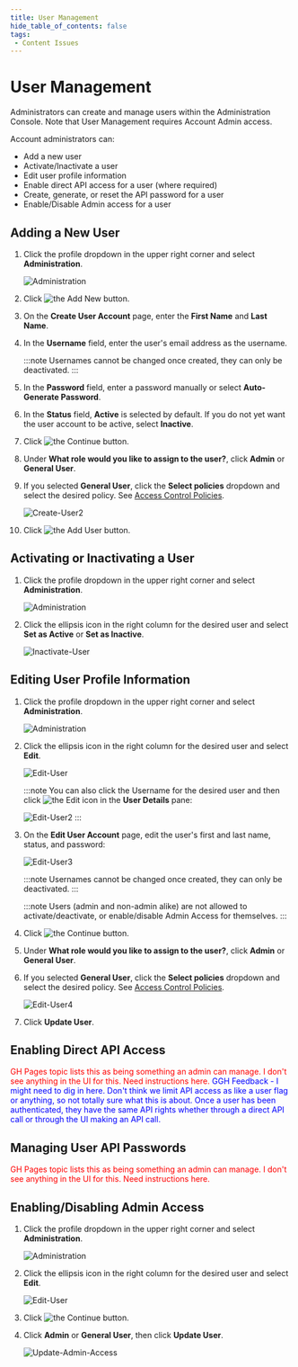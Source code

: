 ```yaml
---
title: User Management
hide_table_of_contents: false
tags:
 - Content Issues
---
```


# User Management

Administrators can create and manage users within the Administration Console. Note that User Management requires Account Admin access.

Account administrators can:

* Add a new user
* Activate/Inactivate a user
* Edit user profile information
* Enable direct API access for a user (where required)
* Create, generate, or reset the API password for a user
* Enable/Disable Admin access for a user

## Adding a New User

1. Click the profile dropdown in the upper right corner and select **Administration**.

   ![Administration](/img/Administration.png)

2. Click <img src="/img/icons/Add-New-User.png" className="icon" alt="the Add New button"/>.
3. On the **Create User Account** page, enter the **First Name** and **Last Name**.
4. In the **Username** field, enter the user's email address as the username.
   
   :::note
   Usernames cannot be changed once created, they can only be deactivated.
   :::

5. In the **Password** field, enter a password manually or select **Auto-Generate Password**.
6. In the **Status** field, **Active** is selected by default. If you do not yet want the user account to be active, select **Inactive**.
7. Click <img src="/img/icons/Continue-Button2.png" className="icon" alt="the Continue button"/>.
8. Under **What role would you like to assign to the user?**, click **Admin** or **General User**.
9. If you selected **General User**, click the **Select policies** dropdown and select the desired policy. See [Access Control Policies](./access-control-polices).

   ![Create-User2](/img/Create-User2.png)
   
10. Click <img src="/img/icons/Add-User-Button.png" className="icon" alt="the Add User button"/>.

## Activating or Inactivating a User

1. Click the profile dropdown in the upper right corner and select **Administration**.

   ![Administration](/img/Administration.png)

2. Click the ellipsis icon in the right column for the desired user and select **Set as Active** or **Set as Inactive**.
   
   ![Inactivate-User](/img/Inactivate-User.png)

## Editing User Profile Information

1. Click the profile dropdown in the upper right corner and select **Administration**.

   ![Administration](/img/Administration.png)

2. Click the ellipsis icon in the right column for the desired user and select **Edit**.
   
   ![Edit-User](/img/Edit-User-Dropdown.png)

   :::note
      You can also click the Username for the desired user and then click <img src="/img/icons/edit-icon.png" className="icon" alt="the Edit icon"/> in the **User Details** pane:

      ![Edit-User2](/img/Edit-User2.png)
   :::

3. On the **Edit User Account** page, edit the user's first and last name, status, and password:

   ![Edit-User3](/img/Edit-User3.png)

   :::note
      Usernames cannot be changed once created, they can only be deactivated.
   :::

   :::note
   Users (admin and non-admin alike) are not allowed to activate/deactivate, or enable/disable Admin Access for themselves.
   :::

4. Click <img src="/img/icons/Continue-Button2.png" className="icon" alt="the Continue button"/>.
5. Under **What role would you like to assign to the user?**, click **Admin** or **General User**.
6. If you selected **General User**, click the **Select policies** dropdown and select the desired policy. See [Access Control Policies](./access-control-polices).

   ![Edit-User4](/img/Edit-User4.png)
   
7.  Click **Update User**.

## Enabling Direct API Access

<font color="red">GH Pages topic lists this as being something an admin can manage. I don't see anything in the UI for this. Need instructions here.</font>
<font color="blue">GGH Feedback - I might need to dig in here.  Don't think we limit API access as like a user flag or anything, so not totally sure what this is about.  Once a user has been authenticated, they have the same API rights whether through a direct API call or through the UI making an API call.</font>

## Managing User API Passwords

<font color="red">GH Pages topic lists this as being something an admin can manage. I don't see anything in the UI for this. Need instructions here.</font>

## Enabling/Disabling Admin Access

1. Click the profile dropdown in the upper right corner and select **Administration**.

   ![Administration](/img/Administration.png)

2. Click the ellipsis icon in the right column for the desired user and select **Edit**.
   
   ![Edit-User](/img/Edit-User-Dropdown.png)

3. Click <img src="/img/icons/Continue-Button2.png" className="icon" alt="the Continue button"/>.
4. Click **Admin** or **General User**, then click **Update User**.

   ![Update-Admin-Access](/img/Update-Admin-Access.png)
